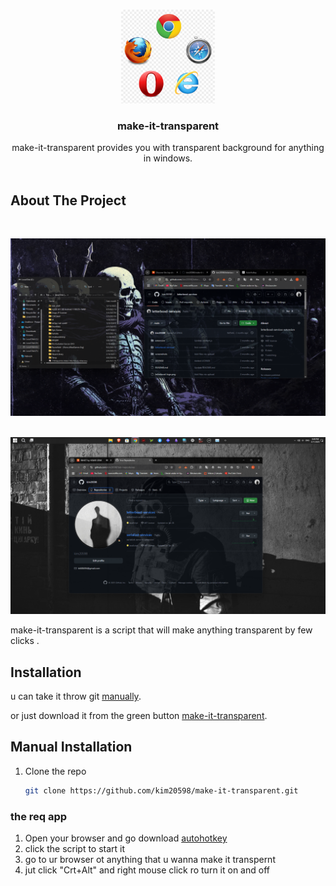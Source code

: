 
<br />
<p align="center">
  <a href="https://github.com/kim20598/make-it-transparent.git">
    <img src="screenshots/make-it-transparent.png" alt="Logo" width="150" height="150">
  </a>  
  
  <h3 align="center">make-it-transparent</h3>

  <p align="center">
    make-it-transparent provides you with transparent background for anything in windows.
    <br/>
    <br/>

## About The Project

<br />

![preview](screenshots/Screenshot.png)
<br/>
<br />

![preview](screenshots/Screenshot1.png)
<br/>

 make-it-transparent is a script that will make anything transparent by few clicks .

## Installation

u can take it throw git [manually](#manual-installation).

or just download it from the green button [make-it-transparent](https://github.com/kim20598/make-it-transparent.git).

## Manual Installation

1. Clone the repo

   ```sh
   git clone https://github.com/kim20598/make-it-transparent.git
   ```

### the req app

1. Open your browser and go download [autohotkey](https://www.autohotkey.com/)
2. click the script to start it
3. go to ur browser ot anything that u wanna make it transpernt
4. jut click "Crt+Alt" and right mouse click ro turn it on and off
